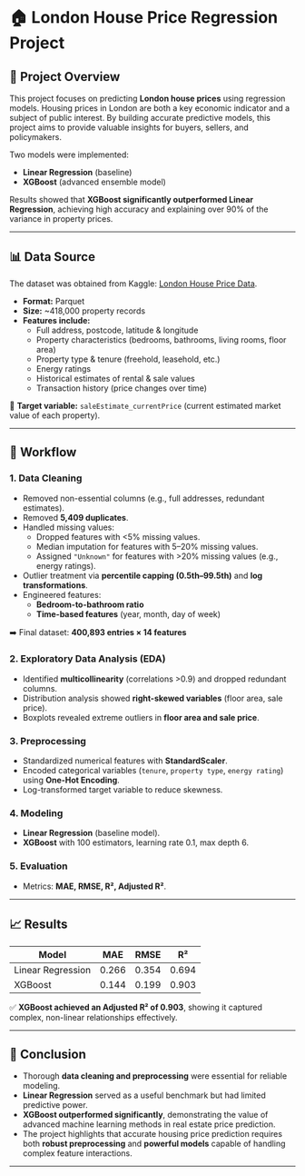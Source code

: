 # 🏠 London House Price Regression Project

## 📌 Project Overview
This project focuses on predicting **London house prices** using regression models. Housing prices in London are both a key economic indicator and a subject of public interest. By building accurate predictive models, this project aims to provide valuable insights for buyers, sellers, and policymakers.  

Two models were implemented:
- **Linear Regression** (baseline)
- **XGBoost** (advanced ensemble model)  

Results showed that **XGBoost significantly outperformed Linear Regression**, achieving high accuracy and explaining over 90% of the variance in property prices.

---

## 📊 Data Source
The dataset was obtained from Kaggle: [London House Price Data](https://www.kaggle.com/datasets/abdelhamed1/london-house-price-data/data).  

- **Format:** Parquet  
- **Size:** ~418,000 property records  
- **Features include:**
  - Full address, postcode, latitude & longitude  
  - Property characteristics (bedrooms, bathrooms, living rooms, floor area)  
  - Property type & tenure (freehold, leasehold, etc.)  
  - Energy ratings  
  - Historical estimates of rental & sale values  
  - Transaction history (price changes over time)  

🎯 **Target variable:** `saleEstimate_currentPrice` (current estimated market value of each property).

---

## 🔄 Workflow

### 1. Data Cleaning
- Removed non-essential columns (e.g., full addresses, redundant estimates).  
- Removed **5,409 duplicates**.  
- Handled missing values:
  - Dropped features with <5% missing values.  
  - Median imputation for features with 5–20% missing values.  
  - Assigned `"Unknown"` for features with >20% missing values (e.g., energy ratings).  
- Outlier treatment via **percentile capping (0.5th–99.5th)** and **log transformations**.  
- Engineered features:
  - **Bedroom-to-bathroom ratio**  
  - **Time-based features** (year, month, day of week)  

➡️ Final dataset: **400,893 entries × 14 features**

### 2. Exploratory Data Analysis (EDA)
- Identified **multicollinearity** (correlations >0.9) and dropped redundant columns.  
- Distribution analysis showed **right-skewed variables** (floor area, sale price).  
- Boxplots revealed extreme outliers in **floor area and sale price**.  

### 3. Preprocessing
- Standardized numerical features with **StandardScaler**.  
- Encoded categorical variables (`tenure`, `property type`, `energy rating`) using **One-Hot Encoding**.  
- Log-transformed target variable to reduce skewness.  

### 4. Modeling
- **Linear Regression** (baseline model).  
- **XGBoost** with 100 estimators, learning rate 0.1, max depth 6.  

### 5. Evaluation
- Metrics: **MAE, RMSE, R², Adjusted R²**.  

---

## 📈 Results
| Model              | MAE   | RMSE  | R²   |
|--------------------|-------|-------|------|
| Linear Regression  | 0.266 | 0.354 | 0.694 |
| XGBoost            | 0.144 | 0.199 | 0.903 |

✅ **XGBoost achieved an Adjusted R² of 0.903**, showing it captured complex, non-linear relationships effectively.  

---

## 📝 Conclusion
- Thorough **data cleaning and preprocessing** were essential for reliable modeling.  
- **Linear Regression** served as a useful benchmark but had limited predictive power.  
- **XGBoost outperformed significantly**, demonstrating the value of advanced machine learning methods in real estate price prediction.  
- The project highlights that accurate housing price prediction requires both **robust preprocessing** and **powerful models** capable of handling complex feature interactions.  

---

